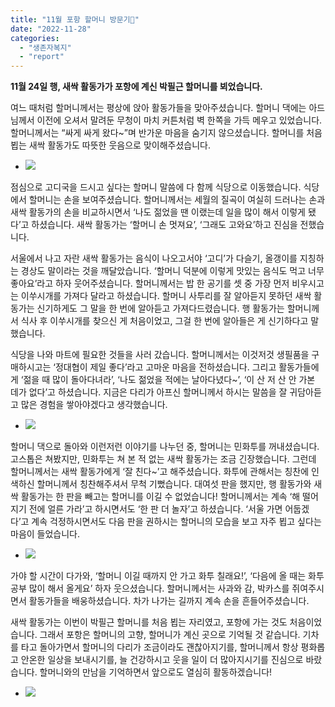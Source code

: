 ```yaml
---
title: "11월 포항 할머니 방문기🌱"
date: "2022-11-28"
categories: 
  - "생존자복지"
  - "report"
---
```


**11월 24일 행, 새싹 활동가가 포항에 계신 박필근 할머니를 뵈었습니다.**

여느 때처럼 할머니께서는 평상에 앉아 활동가들을 맞아주셨습니다. 할머니 댁에는 아드님께서 이전에 오셔서 말려둔 무청이 마치 커튼처럼 벽 한쪽을 가득 메우고 있었습니다. 할머니께서는 “싸게 싸게 왔다~”며 반가운 마음을 숨기지 않으셨습니다. 할머니를 처음 뵙는 새싹 활동가도 따뜻한 웃음으로 맞이해주셨습니다.

- ![](https://womenandwar.net/kr/wp-content/uploads/2022/11/20221124_130310-1024x577.jpg)
    

점심으로 고디국을 드시고 싶다는 할머니 말씀에 다 함께 식당으로 이동했습니다. 식당에서 할머니는 손을 보여주셨습니다. 할머니께서는 세월의 질곡이 여실히 드러나는 손과 새싹 활동가의 손을 비교하시면서 ‘나도 젊었을 땐 이랬는데 일을 많이 해서 이렇게 됐다’고 하셨습니다. 새싹 활동가는 ‘할머니 손 멋져요’, ‘그래도 고와요’하고 진심을 전했습니다.

서울에서 나고 자란 새싹 활동가는 음식이 나오고서야 ‘고디’가 다슬기, 올갱이를 지칭하는 경상도 말이라는 것을 깨달았습니다. ‘할머니 덕분에 이렇게 맛있는 음식도 먹고 너무 좋아요’라고 하자 웃어주셨습니다. 할머니께서는 밥 한 공기를 셋 중 가장 먼저 비우시고는 이쑤시개를 가져다 달라고 하셨습니다. 할머니 사투리를 잘 알아듣지 못하던 새싹 활동가는 신기하게도 그 말을 한 번에 알아듣고 가져다드렸습니다. 행 활동가는 할머니께서 식사 후 이쑤시개를 찾으신 게 처음이었고, 그걸 한 번에 알아들은 게 신기하다고 말했습니다.

식당을 나와 마트에 필요한 것들을 사러 갔습니다. 할머니께서는 이것저것 생필품을 구매하시고는 ‘정대협이 제일 좋다’라고 고마운 마음을 전하셨습니다. 그리고 활동가들에게 ‘젊을 때 많이 돌아다녀라’, ‘나도 젊었을 적에는 날아다녔다~’, ‘이 산 저 산 안 가본 데가 없다’고 하셨습니다. 지금은 다리가 아프신 할머니께서 하시는 말씀을 잘 귀담아듣고 많은 경험을 쌓아야겠다고 생각했습니다.

- ![](https://womenandwar.net/kr/wp-content/uploads/2022/11/20221124_130056-1-1024x577.jpg)
    

할머니 댁으로 돌아와 이런저런 이야기를 나누던 중, 할머니는 민화투를 꺼내셨습니다. 고스톱은 쳐봤지만, 민화투는 쳐 본 적 없는 새싹 활동가는 조금 긴장했습니다. 그런데 할머니께서는 새싹 활동가에게 ‘잘 친다~’고 해주셨습니다. 화투에 관해서는 칭찬에 인색하신 할머니께서 칭찬해주셔서 무척 기뻤습니다. 대여섯 판을 했지만, 행 활동가와 새싹 활동가는 한 판을 빼고는 할머니를 이길 수 없었습니다! 할머니께서는 계속 ‘해 떨어지기 전에 얼른 가라’고 하시면서도 ‘한 판 더 놀자’고 하셨습니다. ‘서울 가면 어둡겠다’고 계속 걱정하시면서도 다음 판을 권하시는 할머니의 모습을 보고 자주 뵙고 싶다는 마음이 들었습니다.

- ![](https://womenandwar.net/kr/wp-content/uploads/2022/11/20221124_133304-1-1024x577.jpg)
    

가야 할 시간이 다가와, ‘할머니 이길 때까지 안 가고 화투 칠래요!’, ‘다음에 올 때는 화투 공부 많이 해서 올게요’ 하자 웃으셨습니다. 할머니께서는 사과와 감, 박카스를 쥐여주시면서 활동가들을 배웅하셨습니다. 차가 나가는 길까지 계속 손을 흔들어주셨습니다.

새싹 활동가는 이번이 박필근 할머니를 처음 뵙는 자리였고, 포항에 가는 것도 처음이었습니다. 그래서 포항은 할머니의 고향, 할머니가 계신 곳으로 기억될 것 같습니다. 기차를 타고 돌아가면서 할머니의 다리가 조금이라도 괜찮아지기를, 할머니께서 항상 평화롭고 안온한 일상을 보내시기를, 늘 건강하시고 웃을 일이 더 많아지시기를 진심으로 바랐습니다. 할머니와의 만남을 기억하면서 앞으로도 열심히 활동하겠습니다!

- ![](https://womenandwar.net/kr/wp-content/uploads/2022/11/20221124_135211-1-1024x576.jpg)

